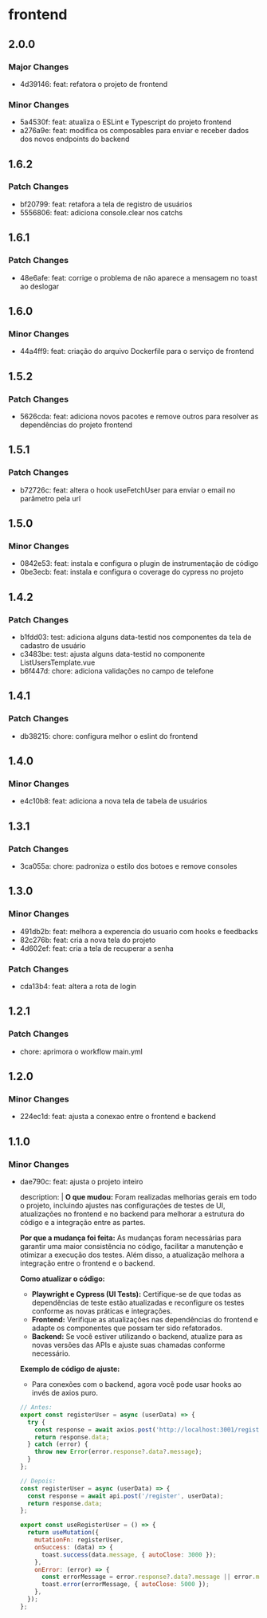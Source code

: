 # frontend

## 2.0.0

### Major Changes

- 4d39146: feat: refatora o projeto de frontend

### Minor Changes

- 5a4530f: feat: atualiza o ESLint e Typescript do projeto frontend
- a276a9e: feat: modifica os composables para enviar e receber dados dos novos endpoints do backend

## 1.6.2

### Patch Changes

- bf20799: feat: retafora a tela de registro de usuários
- 5556806: feat: adiciona console.clear nos catchs

## 1.6.1

### Patch Changes

- 48e6afe: feat: corrige o problema de não aparece a mensagem no toast ao deslogar

## 1.6.0

### Minor Changes

- 44a4ff9: feat: criação do arquivo Dockerfile para o serviço de frontend

## 1.5.2

### Patch Changes

- 5626cda: feat: adiciona novos pacotes e remove outros para resolver as dependências do projeto frontend

## 1.5.1

### Patch Changes

- b72726c: feat: altera o hook useFetchUser para enviar o email no parâmetro pela url

## 1.5.0

### Minor Changes

- 0842e53: feat: instala e configura o plugin de instrumentação de código
- 0be3ecb: feat: instala e configura o coverage do cypress no projeto

## 1.4.2

### Patch Changes

- b1fdd03: test: adiciona alguns data-testid nos componentes da tela de cadastro de usuário
- c3483be: test: ajusta alguns data-testid no componente ListUsersTemplate.vue
- b6f447d: chore: adiciona validações no campo de telefone

## 1.4.1

### Patch Changes

- db38215: chore: configura melhor o eslint do frontend

## 1.4.0

### Minor Changes

- e4c10b8: feat: adiciona a nova tela de tabela de usuários

## 1.3.1

### Patch Changes

- 3ca055a: chore: padroniza o estilo dos botoes e remove consoles

## 1.3.0

### Minor Changes

- 491db2b: feat: melhora a experencia do usuario com hooks e feedbacks
- 82c276b: feat: cria a nova tela do projeto
- 4d602ef: feat: cria a tela de recuperar a senha

### Patch Changes

- cda13b4: feat: altera a rota de login

## 1.2.1

### Patch Changes

- chore: aprimora o workflow main.yml

## 1.2.0

### Minor Changes

- 224ec1d: feat: ajusta a conexao entre o frontend e backend

## 1.1.0

### Minor Changes

- dae790c: feat: ajusta o projeto inteiro

  description: |
  **O que mudou:**
  Foram realizadas melhorias gerais em todo o projeto, incluindo ajustes nas configurações de testes de UI, atualizações no frontend e no backend para melhorar a estrutura do código e a integração entre as partes.

  **Por que a mudança foi feita:**
  As mudanças foram necessárias para garantir uma maior consistência no código, facilitar a manutenção e otimizar a execução dos testes. Além disso, a atualização melhora a integração entre o frontend e o backend.

  **Como atualizar o código:**

  - **Playwright e Cypress (UI Tests):** Certifique-se de que todas as dependências de teste estão atualizadas e reconfigure os testes conforme as novas práticas e integrações.
  - **Frontend:** Verifique as atualizações nas dependências do frontend e adapte os componentes que possam ter sido refatorados.
  - **Backend:** Se você estiver utilizando o backend, atualize para as novas versões das APIs e ajuste suas chamadas conforme necessário.

  **Exemplo de código de ajuste:**

  - Para conexões com o backend, agora você pode usar hooks ao invés de axios puro.

  ```js
  // Antes:
  export const registerUser = async (userData) => {
    try {
      const response = await axios.post('http://localhost:3001/register', userData);
      return response.data;
    } catch (error) {
      throw new Error(error.response?.data?.message);
    }
  };

  // Depois:
  const registerUser = async (userData) => {
    const response = await api.post('/register', userData);
    return response.data;
  };

  export const useRegisterUser = () => {
    return useMutation({
      mutationFn: registerUser,
      onSuccess: (data) => {
        toast.success(data.message, { autoClose: 3000 });
      },
      onError: (error) => {
        const errorMessage = error.response?.data?.message || error.message;
        toast.error(errorMessage, { autoClose: 5000 });
      },
    });
  };
  ```
